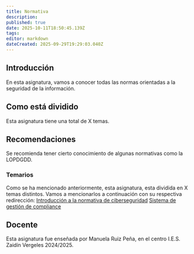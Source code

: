 ```yaml
---
title: Normativa
description: 
published: true
date: 2025-10-11T18:50:45.139Z
tags: 
editor: markdown
dateCreated: 2025-09-29T19:29:03.040Z
---
```


## Introducción
En esta asignatura, vamos a conocer todas las normas orientadas a la seguridad de la información.
## Como está dividido
Esta asignatura tiene una total de X temas.
## Recomendaciones
Se recomienda tener cierto conocimiento de algunas normativas como la LOPDGDD.
### Temarios
Como se ha mencionado anteriormente, esta asignatura, esta dividida en X temas distintos. Vamos a mencionarlos a continuación con su respectiva redirección:
[Introducción a la normativa de ciberseguridad](introduccion)
[Sistema de gestión de compliance](sistema)

## Docente
Esta asignatura fue enseñada por Manuela Ruiz Peña, en el centro I.E.S. Zaidín Vergeles 2024/2025.
